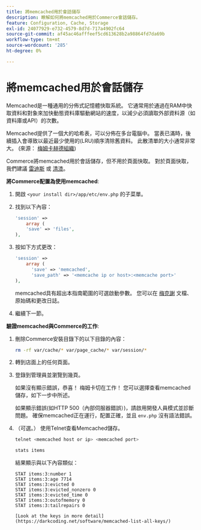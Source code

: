 ```yaml
---
title: 將memcached用於會話儲存
description: 瞭解如何將memcached用於Commerce會話儲存。
feature: Configuration, Cache, Storage
exl-id: 24077929-e732-4579-8d7d-717a4902fc64
source-git-commit: af45ac46afffeef5cd613628b2a98864fd7da69b
workflow-type: tm+mt
source-wordcount: '285'
ht-degree: 0%

---
```


# 將memcached用於會話儲存

Memcached是一種通用的分佈式記憶體快取系統。 它通常用於通過在RAM中快取資料和對象來加快動態資料庫驅動網站的速度，以減少必須讀取外部資料源（如資料庫或API）的次數。

Memcached提供了一個大的哈希表，可以分佈在多台電腦中。 當表已滿時，後續插入會導致以最近最少使用的(LRU)順序清除舊資料。 此散清單的大小通常非常大。 (來源： [梅姆卡赫德組織](https://www.memcached.org/))

Commerce將memcached用於會話儲存，但不用於頁面快取。 對於頁面快取，我們建議 [雷迪斯](../cache/redis-pg-cache.md) 或 [清漆](../cache/config-varnish.md)。

**將Commerce配置為使用memcached**:

1. 開啟 `<your install dir>/app/etc/env.php` 的子菜單。
1. 找到以下內容：

   ```php
   'session' =>
       array (
       'save' => 'files',
   ),
   ```

1. 按如下方式更改：

   ```php
   'session' =>
       array (
         'save' => 'memcached',
         'save_path' => '<memcache ip or host>:<memcache port>'
   ),
   ```

   memcached具有超出本指南範圍的可選啟動參數。 您可以在 [梅克謝](https://www.php.net/manual/en/memcached.sessions.php) 文檔、原始碼和更改日誌。

1. 繼續下一節。

**驗證memcached與Commerce的工作**:

1. 刪除Commerce安裝目錄下的以下目錄的內容：

   ```bash
   rm -rf var/cache/* var/page_cache/* var/session/*
   ```

1. 轉到店面上的任何頁面。

1. 登錄到管理員並瀏覽到幾頁。

   如果沒有顯示錯誤，恭喜！ 梅姆卡切在工作！ 您可以選擇查看memcached儲存，如下一步中所述。

   如果顯示錯誤(如HTTP 500（內部伺服器錯誤）)，請啟用開發人員模式並診斷問題。 確保memcached正在運行，配置正確，並且 `env.php` 沒有語法錯誤。

1. （可選。） 使用Telnet查看Memcached儲存。

   ```bash
   telnet <memcached host or ip> <memcached port>
   ```

   ```bash
   stats items
   ```

   結果顯示與以下內容類似：

   ```terminal
   STAT items:3:number 1
   STAT items:3:age 7714
   STAT items:3:evicted 0
   STAT items:3:evicted_nonzero 0
   STAT items:3:evicted_time 0
   STAT items:3:outofmemory 0
   STAT items:3:tailrepairs 0
   
   [Look at the keys in more detail](https://darkcoding.net/software/memcached-list-all-keys/)
   ```
